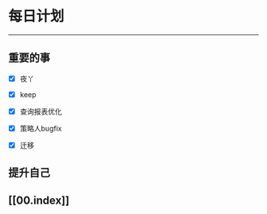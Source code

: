 
# 每日计划
---
## 重要的事

- [x]    夜丫
- [x]   keep
- [x]  查询报表优化
- [x] 策略人bugfix
- [x] 迁移



## 提升自己

  



## [[00.index]]











